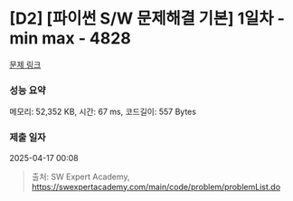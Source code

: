 # [D2] [파이썬 S/W 문제해결 기본] 1일차 - min max - 4828 

[문제 링크](https://swexpertacademy.com/main/code/problem/problemDetail.do?contestProbId=AWTLQZwKon4DFAVT) 

### 성능 요약

메모리: 52,352 KB, 시간: 67 ms, 코드길이: 557 Bytes

### 제출 일자

2025-04-17 00:08



> 출처: SW Expert Academy, https://swexpertacademy.com/main/code/problem/problemList.do